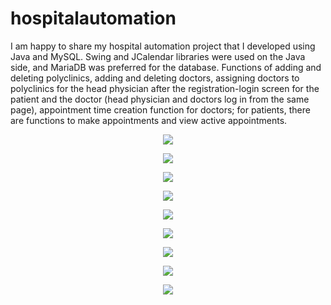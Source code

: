 # hospitalautomation
I am happy to share my hospital automation project that I developed using Java and MySQL. Swing and JCalendar libraries were used on the Java side, and MariaDB was preferred for the database. Functions of adding and deleting polyclinics, adding and deleting doctors, assigning doctors to polyclinics for the head physician after the registration-login screen for the patient and the doctor (head physician and doctors log in from the same page), appointment time creation function for doctors; for patients, there are functions to make appointments and view active appointments.

<p align="center">
  <img src="https://i.hizliresim.com/42vxt1o.jpg" />
</p>
<p align="center">
  <img src="https://i.hizliresim.com/2z6l7hc.jpg" />
</p>
<p align="center">
  <img src="https://i.hizliresim.com/goloasj.jpg" />
</p>
<p align="center">
  <img src="https://i.hizliresim.com/gkb2pc1.jpg" />
</p>
<p align="center">
  <img src="https://i.hizliresim.com/jqrhe4o.jpg" />
</p>
<p align="center">
  <img src="https://i.hizliresim.com/jh3yk2s.jpg" />
</p>
<p align="center">
  <img src="https://i.hizliresim.com/jg8dler.jpg" />
</p>
<p align="center">
  <img src="https://i.hizliresim.com/t8ek2r7.jpg" />
</p>
<p align="center">
  <img src="https://i.hizliresim.com/fl03gwc.jpg" />
</p>
